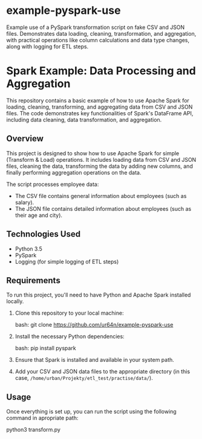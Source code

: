 # example-pyspark-use
Example use of a PySpark transformation script on fake CSV and JSON files. Demonstrates data loading, cleaning, transformation, and aggregation, with practical operations like column calculations and data type changes, along with logging for ETL steps.
# Spark Example: Data Processing and Aggregation

This repository contains a basic example of how to use Apache Spark for loading, cleaning, transforming, and aggregating data from CSV and JSON files. The code demonstrates key functionalities of Spark's DataFrame API, including data cleaning, data transformation, and aggregation.

## Overview

This project is designed to show how to use Apache Spark for simple (Transform & Load) operations. It includes loading data from CSV and JSON files, cleaning the data, transforming the data by adding new columns, and finally performing aggregation operations on the data.

The script processes employee data:
- The CSV file contains general information about employees (such as salary).
- The JSON file contains detailed information about employees (such as their age and city).

## Technologies Used

- Python 3.5
- PySpark
- Logging (for simple logging of ETL steps)

## Requirements

To run this project, you'll need to have Python and Apache Spark installed locally.

1. Clone this repository to your local machine:

    bash:
    git clone https://github.com/ur64n/example-pyspark-use
    

2. Install the necessary Python dependencies:

    bash:
    pip install pyspark
    

3. Ensure that Spark is installed and available in your system path.

4. Add your CSV and JSON data files to the appropriate directory (in this case, `/home/urban/Projekty/etl_test/practise/data/`).

## Usage

Once everything is set up, you can run the script using the following command in apropriate path:

python3 transform.py

